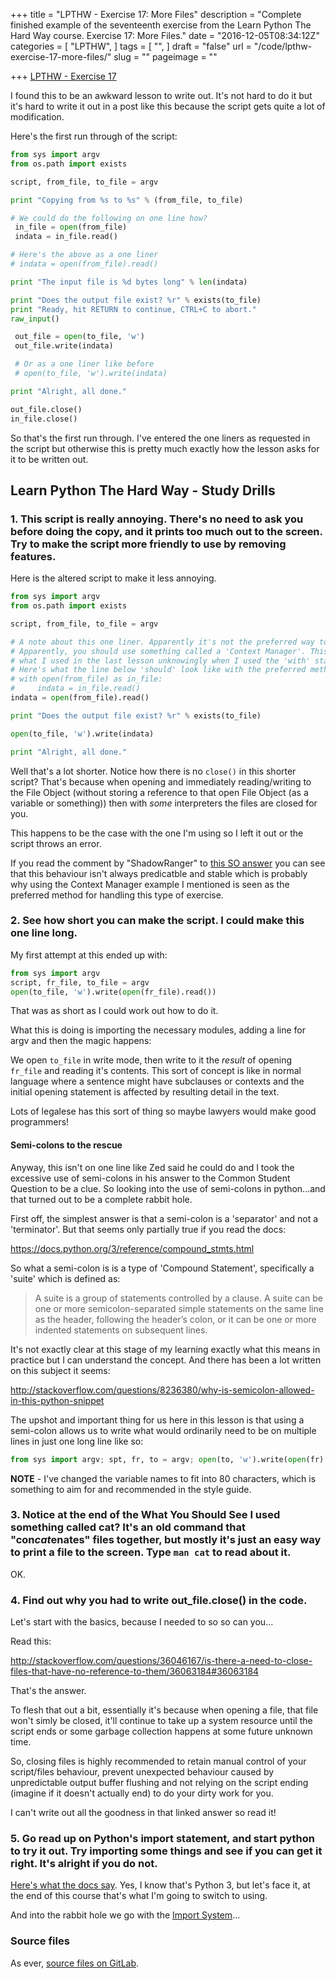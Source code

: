 +++
title = "LPTHW - Exercise 17: More Files"
description = "Complete finished example of the seventeenth exercise from the Learn Python The Hard Way course. Exercise 17: More Files."
date = "2016-12-05T08:34:12Z"
categories = [
  "LPTHW",
]
tags = [
  "",
]
draft = "false"
url = "/code/lpthw-exercise-17-more-files/"
slug = ""
pageimage = ""

+++
[LPTHW - Exercise 17](http://learnpythonthehardway.org/book/ex17.html)

I found this to be an awkward lesson to write out. It's not hard to do it but it's hard to write it out in a post like this because the script gets quite a lot of modification. 

Here's the first run through of the script:

```python
from sys import argv
from os.path import exists

script, from_file, to_file = argv

print "Copying from %s to %s" % (from_file, to_file)

# We could do the following on one line how?
 in_file = open(from_file)
 indata = in_file.read()

# Here's the above as a one liner
# indata = open(from_file).read()

print "The input file is %d bytes long" % len(indata)

print "Does the output file exist? %r" % exists(to_file)
print "Ready, hit RETURN to continue, CTRL+C to abort."
raw_input()

 out_file = open(to_file, 'w')
 out_file.write(indata)

 # Or as a one liner like before
 # open(to_file, 'w').write(indata)

print "Alright, all done."

out_file.close()
in_file.close()
```

So that's the first run through. I've entered the one liners as requested in the script but otherwise this is pretty much exactly how the lesson asks for it to be written out.

## Learn Python The Hard Way - Study Drills

### 1. This script is really annoying. There's no need to ask you before doing the copy, and it prints too much out to the screen. Try to make the script more friendly to use by removing features.

Here is the altered script to make it less annoying.

```python
from sys import argv
from os.path import exists

script, from_file, to_file = argv

# A note about this one liner. Apparently it's not the preferred way to do things.
# Apparently, you should use something called a 'Context Manager'. This is 
# what I used in the last lesson unknowingly when I used the 'with' statement.
# Here's what the line below 'should' look like with the preferred method:
# with open(from_file) as in_file:
#     indata = in_file.read()
indata = open(from_file).read()

print "Does the output file exist? %r" % exists(to_file)

open(to_file, 'w').write(indata)

print "Alright, all done."
```

Well that's a lot shorter. Notice how there is no `close()` in this shorter script? That's because when opening and immediately reading/writing to the File Object (without storing a reference to that open File Object (as a variable or something)) then with *some* interpreters the files are closed for you.

This happens to be the case with the one I'm using so I left it out or the script throws an error.

If you read the comment by "ShadowRanger" to [this SO answer](http://stackoverflow.com/questions/36046167/is-there-a-need-to-close-files-that-have-no-reference-to-them/36046243#36046243) you can see that this behaviour isn't always predicatble and stable which is probably why using the Context Manager example I mentioned is seen as the preferred method for handling this type of exercise.

### 2. See how short you can make the script. I could make this one line long.

My first attempt at this ended up with:

```python
from sys import argv
script, fr_file, to_file = argv
open(to_file, 'w').write(open(fr_file).read())
```

That was as short as I could work out how to do it. 

What this is doing is importing the necessary modules, adding a line for argv and then the magic happens:

We open `to_file` in write mode, then write to it the *result* of opening `fr_file` and reading it's contents. This sort of concept is like in normal language where a sentence might have subclauses or contexts and the initial opening statement is affected by resulting detail in the text.

Lots of legalese has this sort of thing so maybe lawyers would make good programmers!

#### Semi-colons to the rescue

Anyway, this isn't on one line like Zed said he could do and I took the excessive use of semi-colons in his answer to the Common Student Question to be a clue. So looking into the use of semi-colons in python...and that turned out to be a complete rabbit hole.

First off, the simplest answer is that a semi-colon is a 'separator' and not a 'terminator'. But that seems only partially true if you read the docs:

https://docs.python.org/3/reference/compound_stmts.html

So what a semi-colon is is a type of 'Compound Statement', specifically a 'suite' which is defined as:

> A suite is a group of statements controlled by a clause. A suite can be one or more semicolon-separated simple statements on the same line as the header, following the header’s colon, or it can be one or more indented statements on subsequent lines.

It's not exactly clear at this stage of my learning exactly what this means in practice but I can understand the concept. And there has been a lot written on this subject it seems:

http://stackoverflow.com/questions/8236380/why-is-semicolon-allowed-in-this-python-snippet

The upshot and important thing for us here in this lesson is that using a semi-colon allows us to write what would ordinarily need to be on multiple lines in just one long line like so:

```python
from sys import argv; spt, fr, to = argv; open(to, 'w').write(open(fr).read())
```

**NOTE** - I've changed the variable names to fit into 80 characters, which is something to aim for and recommended in the style guide.

### 3. Notice at the end of the What You Should See I used something called cat? It's an old command that "con*cat*enates" files together, but mostly it's just an easy way to print a file to the screen. Type `man cat` to read about it.

OK. 

### 4. Find out why you had to write out_file.close() in the code.

Let's start with the basics, because I needed to so so can you...

Read this:

http://stackoverflow.com/questions/36046167/is-there-a-need-to-close-files-that-have-no-reference-to-them/36063184#36063184

That's the answer.

To flesh that out a bit, essentially it's because when opening a file, that file won't simly be closed, it'll continue to take up a system resource until the script ends or some garbage collection happens at some future unknown time. 

So, closing files is highly recommended to retain manual control of your script/files behaviour, prevent unexpected behaviour caused by unpredictable output buffer flushing and not relying on the script ending (imagine if it doesn't actually end) to do your dirty work for you. 

I can't write out all the goodness in that linked answer so read it!

### 5. Go read up on Python's import statement, and start python to try it out. Try importing some things and see if you can get it right. It's alright if you do not.

[Here's what the docs say](https://docs.python.org/3/reference/simple_stmts.html#import). Yes, I know that's Python 3, but let's face it, at the end of this course that's what I'm going to switch to using. 

And into the rabbit hole we go with the [Import System](https://docs.python.org/3/reference/import.html#importsystem)...

### Source files

As ever, [source files on GitLab](https://github.com/PuffinBlue/LPTHW).

